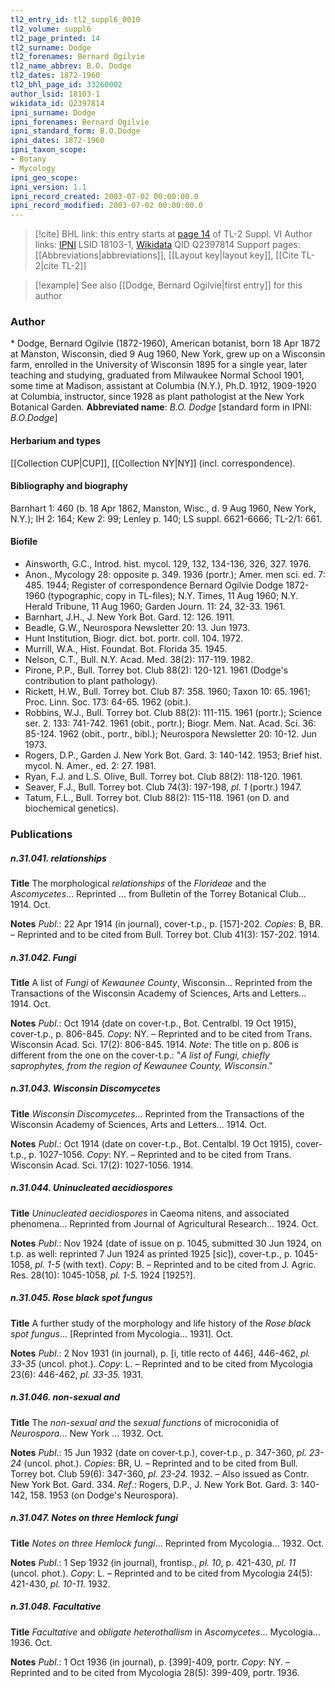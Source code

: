 ```yaml
---
tl2_entry_id: tl2_suppl6_0010
tl2_volume: suppl6
tl2_page_printed: 14
tl2_surname: Dodge
tl2_forenames: Bernard Ogilvie
tl2_name_abbrev: B.O. Dodge
tl2_dates: 1872-1960
tl2_bhl_page_id: 33260002
author_lsid: 18103-1
wikidata_id: Q2397814
ipni_surname: Dodge
ipni_forenames: Bernard Ogilvie
ipni_standard_form: B.O.Dodge
ipni_dates: 1872-1960
ipni_taxon_scope: 
- Botany
- Mycology
ipni_geo_scope: 
ipni_version: 1.1
ipni_record_created: 2003-07-02 00:00:00.0
ipni_record_modified: 2003-07-02 00:00:00.0
---
```


> [!cite] BHL link: this entry starts at [page 14](https://www.biodiversitylibrary.org/page/33260002) of TL-2 Suppl. VI
> Author links: [IPNI](https://www.ipni.org/a/18103-1) LSID 18103-1, [Wikidata](https://www.wikidata.org/wiki/Q2397814) QID Q2397814
> Support pages: [[Abbreviations|abbreviations]], [[Layout key|layout key]], [[Cite TL-2|cite TL-2]]

> [!example] See also [[Dodge, Bernard Ogilvie|first entry]] for this author

### Author

\* Dodge, Bernard Ogilvie (1872-1960), American botanist, born 18 Apr 1872 at Manston, Wisconsin, died 9 Aug 1960, New York, grew up on a Wisconsin farm, enrolled in the University of Wisconsin 1895 for a single year, later teaching and studying, graduated from Milwaukee Normal School 1901, some time at Madison, assistant at Columbia (N.Y.), Ph.D. 1912, 1909-1920 at Columbia, instructor, since 1928 as plant pathologist at the New York Botanical Garden. 
**Abbreviated name**: *B.O. Dodge* \[standard form in IPNI: *B.O.Dodge*\]

#### Herbarium and types

[[Collection CUP|CUP]], [[Collection NY|NY]] (incl. correspondence).

#### Bibliography and biography

Barnhart 1: 460 (b. 18 Apr 1862, Manston, Wisc., d. 9 Aug 1960, New York, N.Y.); IH 2: 164; Kew 2: 99; Lenley p. 140; LS suppl. 6621-6666; TL-2/1: 661.

#### Biofile

- Ainsworth, G.C., Introd. hist. mycol. 129, 132, 134-136, 326, 327. 1976.
- Anon., Mycology 28: opposite p. 349. 1936 (portr.); Amer. men sci. ed. 7: 485. 1944; Register of correspondence Bernard Ogilvie Dodge 1872-1960 (typographic, copy in TL-files); N.Y. Times, 11 Aug 1960; N.Y. Herald Tribune, 11 Aug 1960; Garden Journ. 11: 24, 32-33. 1961.
- Barnhart, J.H., J. New York Bot. Gard. 12: 126. 1911.
- Beadle, G.W., Neurospora Newsletter 20: 13. Jun 1973.
- Hunt Institution, Biogr. dict. bot. portr. coll. 104. 1972.
- Murrill, W.A., Hist. Foundat. Bot. Florida 35. 1945.
- Nelson, C.T., Bull. N.Y. Acad. Med. 38(2): 117-119. 1982.
- Pirone, P.P., Bull. Torrey bot. Club 88(2): 120-121. 1961 (Dodge's contribution to plant pathology).
- Rickett, H.W., Bull. Torrey bot. Club 87: 358. 1960; Taxon 10: 65. 1961; Proc. Linn. Soc. 173: 64-65. 1962 (obit.).
- Robbins, W.J., Bull. Torrey bot. Club 88(2): 111-115. 1961 (portr.); Science ser. 2. 133: 741-742. 1961 (obit., portr.); Biogr. Mem. Nat. Acad. Sci. 36: 85-124. 1962 (obit., portr., bibl.); Neurospora Newsletter 20: 10-12. Jun 1973.
- Rogers, D.P., Garden J. New York Bot. Gard. 3: 140-142. 1953; Brief hist. mycol. N. Amer., ed. 2: 27. 1981.
- Ryan, F.J. and L.S. Olive, Bull. Torrey bot. Club 88(2): 118-120. 1961.
- Seaver, F.J., Bull. Torrey bot. Club 74(3): 197-198, *pl. 1* (portr.) 1947.
- Tatum, F.L., Bull. Torrey bot. Club 88(2): 115-118. 1961 (on D. and biochemical genetics).

### Publications

##### n.31.041. relationships

**Title**
The morphological *relationships* of the *Florideae* and the *Ascomycetes*... Reprinted ... from Bulletin of the Torrey Botanical Club... 1914. Oct.

**Notes**
*Publ*.: 22 Apr 1914 (in journal), cover-t.p., p. \[157\]-202. *Copies*: B, BR. – Reprinted and to be cited from Bull. Torrey bot. Club 41(3): 157-202. 1914.

##### n.31.042. Fungi

**Title**
A list of *Fungi* of *Kewaunee County*, Wisconsin... Reprinted from the Transactions of the Wisconsin Academy of Sciences, Arts and Letters... 1914. Oct.

**Notes**
*Publ*.: Oct 1914 (date on cover-t.p., Bot. Centralbl. 19 Oct 1915), cover-t.p., p. 806-845. *Copy*: NY. – Reprinted and to be cited from Trans. Wisconsin Acad. Sci. 17(2): 806-845. 1914.
*Note*: The title on p. 806 is different from the one on the cover-t.p.: "*A list of Fungi, chiefly saprophytes, from the region of Kewaunee County, Wisconsin*."

##### n.31.043. Wisconsin Discomycetes

**Title**
*Wisconsin Discomycetes*... Reprinted from the Transactions of the Wisconsin Academy of Sciences, Arts and Letters... 1914. Oct.

**Notes**
*Publ*.: Oct 1914 (date on cover-t.p., Bot. Centalbl. 19 Oct 1915), cover-t.p., p. 1027-1056.
*Copy*: NY. – Reprinted and to be cited from Trans. Wisconsin Acad. Sci. 17(2): 1027-1056. 1914.

##### n.31.044. Uninucleated aecidiospores

**Title**
*Uninucleated aecidiospores* in Caeoma nitens, and associated phenomena... Reprinted from Journal of Agricultural Research... 1924. Oct.

**Notes**
*Publ*.: Nov 1924 (date of issue on p. 1045, submitted 30 Jun 1924, on t.p. as well: reprinted 7 Jun 1924 as printed 1925 \[sic\]), cover-t.p., p. 1045-1058, *pl. 1-5* (with text). *Copy*: B. – Reprinted and to be cited from J. Agric. Res. 28(10): 1045-1058, *pl. 1-5.* 1924 \[1925?\].

##### n.31.045. Rose black spot fungus

**Title**
A further study of the morphology and life history of the *Rose black spot fungus*... \[Reprinted from Mycologia... 1931\]. Oct.

**Notes**
*Publ*.: 2 Nov 1931 (in journal), p. \[i, title recto of 446\], 446-462, *pl. 33-35* (uncol. phot.).
*Copy*: L. – Reprinted and to be cited from Mycologia 23(6): 446-462, *pl. 33-35.* 1931.

##### n.31.046. non-sexual and

**Title**
The *non-sexual and* the *sexual functions* of microconidia of *Neurospora*... New York ... 1932. Oct.

**Notes**
*Publ*.: 15 Jun 1932 (date on cover-t.p.), cover-t.p., p. 347-360, *pl. 23-24* (uncol. phot.). *Copies*: BR, U. – Reprinted and to be cited from Bull. Torrey bot. Club 59(6): 347-360, *pl. 23-24.* 1932. – Also issued as Contr. New York Bot. Gard. 334.
*Ref*.: Rogers, D.P., J. New York Bot. Gard. 3: 140-142, 158. 1953 (on Dodge's Neurospora).

##### n.31.047. Notes on three Hemlock fungi

**Title**
*Notes on three Hemlock fungi*... Reprinted from Mycologia... 1932. Oct.

**Notes**
*Publ*.: 1 Sep 1932 (in journal), frontisp., *pl. 10*, p. 421-430, *pl. 11* (uncol. phot.). *Copy*: L. – Reprinted and to be cited from Mycologia 24(5): 421-430, *pl. 10-11.* 1932.

##### n.31.048. Facultative

**Title**
*Facultative* and *obligate heterothallism* in *Ascomycetes*... Mycologia... 1936. Oct.

**Notes**
*Publ*.: 1 Oct 1936 (in journal), p. \[399\]-409, portr. *Copy*: NY. – Reprinted and to be cited from Mycologia 28(5): 399-409, portr. 1936.

